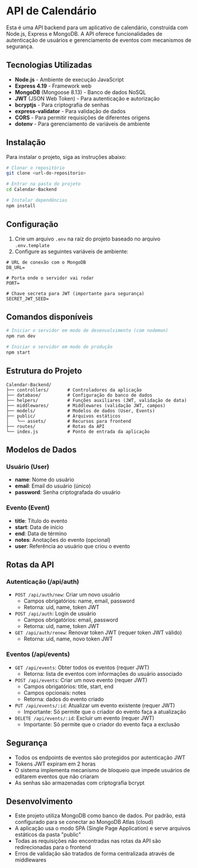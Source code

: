 # API de Calendário

Esta é uma API backend para um aplicativo de calendário, construída com Node.js, Express e MongoDB. A API oferece funcionalidades de autenticação de usuários e gerenciamento de eventos com mecanismos de segurança.

## Tecnologias Utilizadas

- **Node.js** - Ambiente de execução JavaScript
- **Express 4.19** - Framework web
- **MongoDB** (Mongoose 8.13) - Banco de dados NoSQL
- **JWT** (JSON Web Token) - Para autenticação e autorização
- **bcryptjs** - Para criptografia de senhas
- **express-validator** - Para validação de dados
- **CORS** - Para permitir requisições de diferentes origens
- **dotenv** - Para gerenciamento de variáveis de ambiente

## Instalação

Para instalar o projeto, siga as instruções abaixo:

```bash
# Clonar o repositório
git clone <url-do-repositorio>

# Entrar na pasta do projeto
cd Calendar-Backend

# Instalar dependências
npm install
```

## Configuração

1. Crie um arquivo `.env` na raiz do projeto baseado no arquivo `.env.template`
2. Configure as seguintes variáveis de ambiente:

```
# URL de conexão com o MongoDB
DB_URL=

# Porta onde o servidor vai rodar
PORT=

# Chave secreta para JWT (importante para segurança)
SECRET_JWT_SEED=
```

## Comandos disponíveis

```bash
# Iniciar o servidor em modo de desenvolvimento (com nodemon)
npm run dev

# Iniciar o servidor em modo de produção
npm start
```

## Estrutura do Projeto

```
Calendar-Backend/
├── controllers/       # Controladores da aplicação
├── database/          # Configuração do banco de dados
├── helpers/           # Funções auxiliares (JWT, validação de data)
├── middlewares/       # Middlewares (validação JWT, campos)
├── models/            # Modelos de dados (User, Events)
├── public/            # Arquivos estáticos
│   └── assets/        # Recursos para frontend
├── routes/            # Rotas da API
└── index.js           # Ponto de entrada da aplicação
```

## Modelos de Dados

### Usuário (User)
- **name**: Nome do usuário
- **email**: Email do usuário (único)
- **password**: Senha criptografada do usuário

### Evento (Event)
- **title**: Título do evento
- **start**: Data de início
- **end**: Data de término
- **notes**: Anotações do evento (opcional)
- **user**: Referência ao usuário que criou o evento

## Rotas da API

### Autenticação (/api/auth)
- `POST /api/auth/new`: Criar um novo usuário
  - Campos obrigatórios: name, email, password
  - Retorna: uid, name, token JWT
- `POST /api/auth`: Login de usuário
  - Campos obrigatórios: email, password
  - Retorna: uid, name, token JWT
- `GET /api/auth/renew`: Renovar token JWT (requer token JWT válido)
  - Retorna: uid, name, novo token JWT

### Eventos (/api/events)
- `GET /api/events`: Obter todos os eventos (requer JWT)
  - Retorna: lista de eventos com informações do usuário associado
- `POST /api/events`: Criar um novo evento (requer JWT)
  - Campos obrigatórios: title, start, end
  - Campos opcionais: notes
  - Retorna: dados do evento criado
- `PUT /api/events/:id`: Atualizar um evento existente (requer JWT)
  - Importante: Só permite que o criador do evento faça a atualização
- `DELETE /api/events/:id`: Excluir um evento (requer JWT)
  - Importante: Só permite que o criador do evento faça a exclusão

## Segurança

- Todos os endpoints de eventos são protegidos por autenticação JWT
- Tokens JWT expiram em 2 horas
- O sistema implementa mecanismo de bloqueio que impede usuários de editarem eventos que não criaram
- As senhas são armazenadas com criptografia bcrypt

## Desenvolvimento

- Este projeto utiliza MongoDB como banco de dados. Por padrão, está configurado para se conectar ao MongoDB Atlas (cloud)
- A aplicação usa o modo SPA (Single Page Application) e serve arquivos estáticos da pasta "public"
- Todas as requisições não encontradas nas rotas da API são redirecionadas para o frontend
- Erros de validação são tratados de forma centralizada através de middlewares 